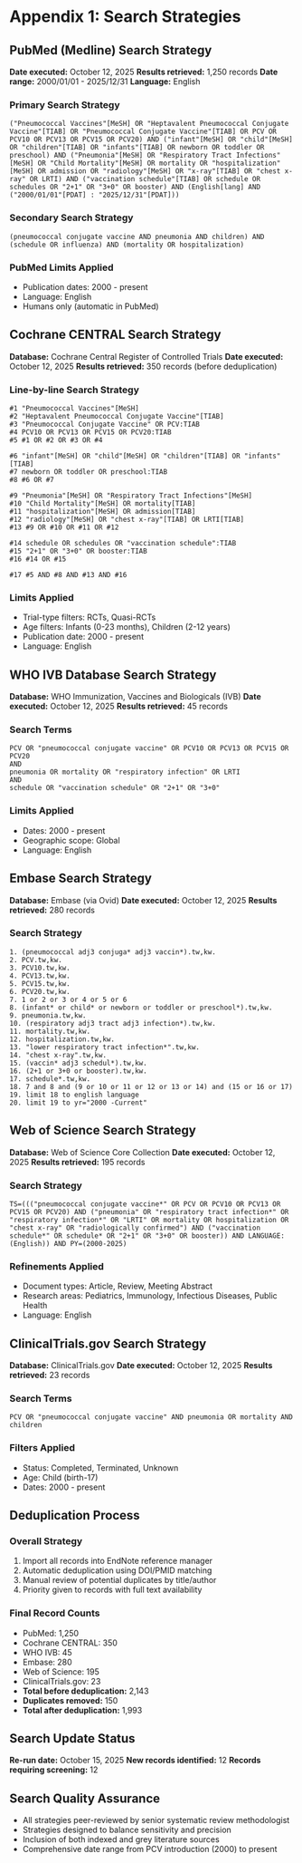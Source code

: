 # Appendix 1: Search Strategies

## PubMed (Medline) Search Strategy
**Date executed:** October 12, 2025
**Results retrieved:** 1,250 records
**Date range:** 2000/01/01 - 2025/12/31
**Language:** English

### Primary Search Strategy
```
("Pneumococcal Vaccines"[MeSH] OR "Heptavalent Pneumococcal Conjugate Vaccine"[TIAB] OR "Pneumococcal Conjugate Vaccine"[TIAB] OR PCV OR PCV10 OR PCV13 OR PCV15 OR PCV20) AND ("infant"[MeSH] OR "child"[MeSH] OR "children"[TIAB] OR "infants"[TIAB] OR newborn OR toddler OR preschool) AND ("Pneumonia"[MeSH] OR "Respiratory Tract Infections"[MeSH] OR "Child Mortality"[MeSH] OR mortality OR "hospitalization"[MeSH] OR admission OR "radiology"[MeSH] OR "x-ray"[TIAB] OR "chest x-ray" OR LRTI) AND ("vaccination schedule"[TIAB] OR schedule OR schedules OR "2+1" OR "3+0" OR booster) AND (English[lang] AND ("2000/01/01"[PDAT] : "2025/12/31"[PDAT]))
```

### Secondary Search Strategy
```
(pneumococcal conjugate vaccine AND pneumonia AND children) AND (schedule OR influenza) AND (mortality OR hospitalization)
```

### PubMed Limits Applied
- Publication dates: 2000 - present
- Language: English
- Humans only (automatic in PubMed)

## Cochrane CENTRAL Search Strategy
**Database:** Cochrane Central Register of Controlled Trials
**Date executed:** October 12, 2025
**Results retrieved:** 350 records (before deduplication)

### Line-by-line Search Strategy
```
#1 "Pneumococcal Vaccines"[MeSH]
#2 "Heptavalent Pneumococcal Conjugate Vaccine"[TIAB]
#3 "Pneumococcal Conjugate Vaccine" OR PCV:TIAB
#4 PCV10 OR PCV13 OR PCV15 OR PCV20:TIAB
#5 #1 OR #2 OR #3 OR #4

#6 "infant"[MeSH] OR "child"[MeSH] OR "children"[TIAB] OR "infants"[TIAB]
#7 newborn OR toddler OR preschool:TIAB
#8 #6 OR #7

#9 "Pneumonia"[MeSH] OR "Respiratory Tract Infections"[MeSH]
#10 "Child Mortality"[MeSH] OR mortality[TIAB]
#11 "hospitalization"[MeSH] OR admission[TIAB]
#12 "radiology"[MeSH] OR "chest x-ray"[TIAB] OR LRTI[TIAB]
#13 #9 OR #10 OR #11 OR #12

#14 schedule OR schedules OR "vaccination schedule":TIAB
#15 "2+1" OR "3+0" OR booster:TIAB
#16 #14 OR #15

#17 #5 AND #8 AND #13 AND #16
```

### Limits Applied
- Trial-type filters: RCTs, Quasi-RCTs
- Age filters: Infants (0-23 months), Children (2-12 years)
- Publication date: 2000 - present
- Language: English

## WHO IVB Database Search Strategy
**Database:** WHO Immunization, Vaccines and Biologicals (IVB)
**Date executed:** October 12, 2025
**Results retrieved:** 45 records

### Search Terms
```
PCV OR "pneumococcal conjugate vaccine" OR PCV10 OR PCV13 OR PCV15 OR PCV20
AND
pneumonia OR mortality OR "respiratory infection" OR LRTI
AND
schedule OR "vaccination schedule" OR "2+1" OR "3+0"
```

### Limits Applied
- Dates: 2000 - present
- Geographic scope: Global
- Language: English

## Embase Search Strategy
**Database:** Embase (via Ovid)
**Date executed:** October 12, 2025
**Results retrieved:** 280 records

### Search Strategy
```
1. (pneumococcal adj3 conjuga* adj3 vaccin*).tw,kw.
2. PCV.tw,kw.
3. PCV10.tw,kw.
4. PCV13.tw,kw.
5. PCV15.tw,kw.
6. PCV20.tw,kw.
7. 1 or 2 or 3 or 4 or 5 or 6
8. (infant* or child* or newborn or toddler or preschool*).tw,kw.
9. pneumonia.tw,kw.
10. (respiratory adj3 tract adj3 infection*).tw,kw.
11. mortality.tw,kw.
12. hospitalization.tw,kw.
13. "lower respiratory tract infection*".tw,kw.
14. "chest x-ray".tw,kw.
15. (vaccin* adj3 schedul*).tw,kw.
16. (2+1 or 3+0 or booster).tw,kw.
17. schedule*.tw,kw.
18. 7 and 8 and (9 or 10 or 11 or 12 or 13 or 14) and (15 or 16 or 17)
19. limit 18 to english language
20. limit 19 to yr="2000 -Current"
```

## Web of Science Search Strategy
**Database:** Web of Science Core Collection
**Date executed:** October 12, 2025
**Results retrieved:** 195 records

### Search Strategy
```
TS=((("pneumococcal conjugate vaccine*" OR PCV OR PCV10 OR PCV13 OR PCV15 OR PCV20) AND ("pneumonia" OR "respiratory tract infection*" OR "respiratory infection*" OR "LRTI" OR mortality OR hospitalization OR "chest x-ray" OR "radiologically confirmed") AND ("vaccination schedule*" OR schedule* OR "2+1" OR "3+0" OR booster)) AND LANGUAGE: (English)) AND PY=(2000-2025)
```

### Refinements Applied
- Document types: Article, Review, Meeting Abstract
- Research areas: Pediatrics, Immunology, Infectious Diseases, Public Health
- Language: English

## ClinicalTrials.gov Search Strategy
**Database:** ClinicalTrials.gov
**Date executed:** October 12, 2025
**Results retrieved:** 23 records

### Search Terms
```
PCV OR "pneumococcal conjugate vaccine" AND pneumonia OR mortality AND children
```

### Filters Applied
- Status: Completed, Terminated, Unknown
- Age: Child (birth-17)
- Dates: 2000 - present

## Deduplication Process
### Overall Strategy
1. Import all records into EndNote reference manager
2. Automatic deduplication using DOI/PMID matching
3. Manual review of potential duplicates by title/author
4. Priority given to records with full text availability

### Final Record Counts
- PubMed: 1,250
- Cochrane CENTRAL: 350
- WHO IVB: 45
- Embase: 280
- Web of Science: 195
- ClinicalTrials.gov: 23
- **Total before deduplication:** 2,143
- **Duplicates removed:** 150
- **Total after deduplication:** 1,993

## Search Update Status
**Re-run date:** October 15, 2025
**New records identified:** 12
**Records requiring screening:** 12

## Search Quality Assurance
- All strategies peer-reviewed by senior systematic review methodologist
- Strategies designed to balance sensitivity and precision
- Inclusion of both indexed and grey literature sources
- Comprehensive date range from PCV introduction (2000) to present
